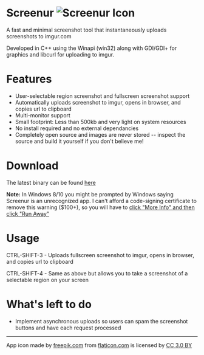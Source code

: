 # Screenur ![Screenur Icon](http://i.imgur.com/pc9lOm9.png "Screenur Icon") 
A fast and minimal screenshot tool that instantaneously uploads screenshots to imgur.com

Developed in C++ using the Winapi (win32) along with GDI/GDI+ for graphics and libcurl for uploading to imgur. 

# Features
- User-selectable region screenshot and fullscreen screenshot support
- Automatically uploads screenshot to imgur, opens in browser, and copies url to clipboard
- Multi-monitor support
- Small footprint: Less than 500kb and very light on system resources
- No install required and no external dependancies
- Completely open source and images are never stored -- inspect the source and build it yourself if you don't believe me!

# Download
The latest binary can be found [here](https://github.com/Shivang44/Screenur/raw/master/Screenur.exe)

**Note:** In Windows 8/10 you might be prompted by Windows saying Screenur is an unrecognized app. I can't afford a code-signing certificate to remove this warning ($100+), so you will have to [click "More Info" and then click "Run Away"](http://i.imgur.com/VYggA3r.png)

# Usage
CTRL-SHIFT-3 - Uploads fullscreen screenshot to imgur, opens in browser, and copies url to clipboard

CTRL-SHIFT-4 - Same as above but allows you to take a screenshot of a selectable region on your screen

# What's left to do
- Implement asynchronous uploads so users can spam the screenshot buttons and have each request processed


***


App icon made by [freepik.com](http://www.freepik.com) from [flaticon.com](http://www.flaticon.com) is licensed by [CC 3.0 BY](http://creativecommons.org/licenses/by/3.0/)
